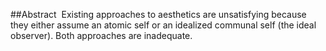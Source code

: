 ##Abstract 
Existing approaches to aesthetics are unsatisfying because they either assume an atomic self or an idealized communal self (the ideal observer). Both approaches are inadequate.